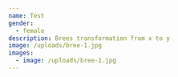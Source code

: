 ```yaml
---
name: Test
gender:
  - female
description: Brees transformation from x to y
image: /uploads/bree-1.jpg
images:
  - image: /uploads/bree-1.jpg
---
```


